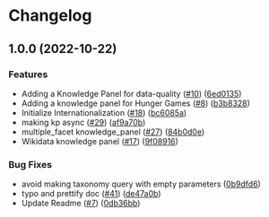 # Changelog

## 1.0.0 (2022-10-22)


### Features

* Adding a Knowledge Panel for data-quality ([#10](https://github.com/sumit-158/facets-knowledge-panels/issues/10)) ([6ed0135](https://github.com/sumit-158/facets-knowledge-panels/commit/6ed013545e416bbc1b77a044efedea7e8726914f))
* Adding a knowledge panel for Hunger Games ([#8](https://github.com/sumit-158/facets-knowledge-panels/issues/8)) ([b3b8328](https://github.com/sumit-158/facets-knowledge-panels/commit/b3b8328c738a4d0b0dbbbcc1a9e9748178928cce))
* Initialize Internationalization ([#18](https://github.com/sumit-158/facets-knowledge-panels/issues/18)) ([bc6085a](https://github.com/sumit-158/facets-knowledge-panels/commit/bc6085aab97624502306cd4b3b55b9d351aa03c4))
* making kp async ([#29](https://github.com/sumit-158/facets-knowledge-panels/issues/29)) ([af9a70b](https://github.com/sumit-158/facets-knowledge-panels/commit/af9a70b1a2095fcfb4ebdb83b7255edf114a413b))
* multiple_facet knowledge_panel ([#27](https://github.com/sumit-158/facets-knowledge-panels/issues/27)) ([84b0d0e](https://github.com/sumit-158/facets-knowledge-panels/commit/84b0d0ec875253bc6ac4ac8df6077b8ed6e77149))
* Wikidata knowledge panel ([#17](https://github.com/sumit-158/facets-knowledge-panels/issues/17)) ([9f08916](https://github.com/sumit-158/facets-knowledge-panels/commit/9f08916406a4e997b5a66e8affd4ea09a8650a1a))


### Bug Fixes

* avoid making taxonomy query with empty parameters ([0b9dfd6](https://github.com/sumit-158/facets-knowledge-panels/commit/0b9dfd6d1621afa70ffed5a0f15daadb1a1d9748))
* typo and prettify doc ([#41](https://github.com/sumit-158/facets-knowledge-panels/issues/41)) ([de47a0b](https://github.com/sumit-158/facets-knowledge-panels/commit/de47a0b3c21d9503fda961a669b358f0491f1165))
* Update Readme ([#7](https://github.com/sumit-158/facets-knowledge-panels/issues/7)) ([0db36bb](https://github.com/sumit-158/facets-knowledge-panels/commit/0db36bb1690d4a39cb5df49e37159c87f0204797))
